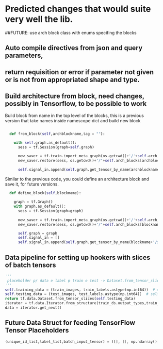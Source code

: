 # Predicted changes that would suite very well the lib.

##FUTURE: use arch block class with enums specifing the blocks
##   Auto compile directives from json and query parameters,
## return requisition or error if parameter not given or is not from appropriated shape and type. 

## Build architecture from block, need changes, possibly in Tensorflow, to be possible to work

Build block from name in the top level of the blocks, this is a previous version that take names inside namescope dict and build new block

```python

  def from_block(self,archblockname,tag = ""):
        
    with self.graph.as_default():
      sess = tf.Session(graph=self.graph)

      new_saver = tf.train.import_meta_graph(os.getcwd()+'/'+self.arch_blocks[archblockname]+'.meta', import_scope = archblockname+tag)
      new_saver.restore(sess, os.getcwd()+'/'+self.arch_blocks[archblockname])
      
      self.signal_in.append(self.graph.get_tensor_by_name(archblockname+tag+'/signal_in:0'))
```

Similar to the previous code, you could define an architecture block and save it, for future versions.

```python
  def define_block(self,blockname):
   
    graph = tf.Graph()
    with graph.as_default():
      sess = tf.Session(graph=graph)
      
      new_saver = tf.train.import_meta_graph(os.getcwd()+'/'+self.arch_blocks[blockname]+'.meta', import_scope = blockname)
      new_saver.restore(sess, os.getcwd()+'/'+self.arch_blocks[blockname])

      self.graph = graph
      self.signal_in = []
      self.signal_in.append(self.graph.get_tensor_by_name(blockname+'/signal_in:0'))
``` 

## Data pipeline for setting up hookers with slices of batch tensors

```python
'''
 placeholder p/ data e label p train e test -> Dataset.from_tensor_slices(data,label) -> configurar batch_size e numero de epocas ->data.Iterator.from_structure(out type, out shape) apenas um é reusavel para qualquer tensor de mesma estrutura -> data=iterator.get_next() -> inicializadores de iteradores -> rede com accuracia e global step no minimize recebe data do iterator ver no apidocs next() e setar sumários -> setar hooks de sumários e checkpoints -> Sessão Monitorada para treino e para teste
'''
self.training_data = (train_images, train_labels.astype(np.int64))  # self.get_one_hot(train_labels, 10))
self.testing_data = (test_images, test_labels.astype(np.int64))  # self.get_one_hot(test_labels, 10))
return tf.data.Dataset.from_tensor_slices(self.testing_data)
iterator = tf.data.Iterator.from_structure(train_ds.output_types,train_ds.output_shapes)
data = iterator.get_next()
``` 

## Future Data Struct for feeding TensorFlow Tensor Placeholders
```python
(unique_id_list,label_list,batch_input_tensor) = ([], [], np.ndarray()) 
```

